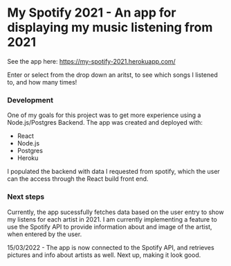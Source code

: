 # My Spotify 2021 - An app for displaying my music listening from 2021

See the app here: https://my-spotify-2021.herokuapp.com/

Enter or select from the drop down an aritst, to see which songs I listened to, and how many times!

### Development

One of my goals for this project was to get more experience using a Node.js/Postgres Backend. The app was created and deployed with:

- React
- Node.js
- Postgres
- Heroku

I populated the backend with data I requested from spotify, which the user can the access through the React build front end.

### Next steps

Currently, the app sucessfully fetches data based on the user entry to show my listens for each artist in 2021. I am currently implementing a feature to use the Spotify API to provide information about and image of the artist, when entered by the user.

15/03/2022 - The app is now connected to the Spotify API, and retrieves pictures and info about artists as well. Next up, making it look good. 


